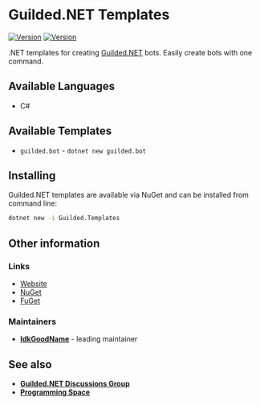 # Guilded.NET Templates

[![Version](https://img.shields.io/badge/Version-0.6.0-red?style=for-the-badge)](https://github.com/IdkGoodName/Guilded.NET) [![Version](https://img.shields.io/badge/Version-Beta-orange?style=for-the-badge)](https://github.com/Guilded-NET/Guilded.NET)

.NET templates for creating [Guilded.NET](https://github.com/Guilded-NET/Guilded.NET) bots. Easily create bots with one command.

## Available Languages
- C#

## Available Templates
- `guilded.bot` - `dotnet new guilded.bot`

## Installing

Guilded.NET templates are available via NuGet and can be installed from command line:

```bash
dotnet new -i Guilded.Templates
```

## Other information

### Links
- [Website](https://guilded-net.github.io/)
- [NuGet](https://www.nuget.org/packages/Guilded.Templates/)
- [FuGet](https://www.fuget.org/packages/Guilded.Templates/)

### Maintainers
- **[IdkGoodName](https://guilded.gg/profile/R40Mp0Wd)** - leading maintainer

## See also
- **[Guilded.NET Discussions Group](https://www.guilded.gg/guilded-api/groups/aDk5j9Jz/channels/8c247143-2009-415b-ab99-97912c0685bc/announcements)**
- **[Programming Space](https://guilded.gg/programming)**